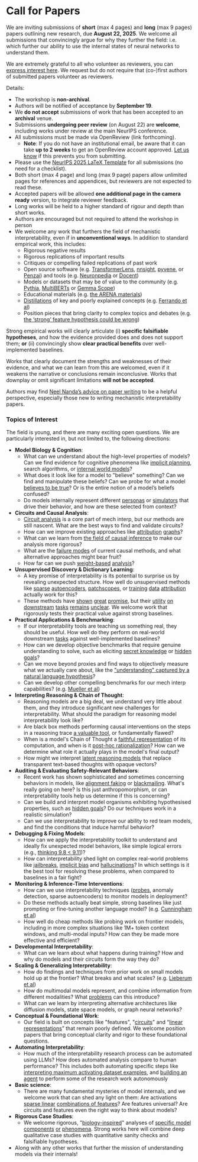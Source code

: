 # Call for Papers
We are inviting submissions of **short** (max 4 pages) and **long** (max 9 pages) papers outlining new research, due **August 22, 2025**. We welcome all submissions that convincingly argue for why they further the field: i.e. which further our ability to use the internal states of neural networks to understand them. 

We are extremely grateful to all who volunteer as reviewers, you can [express interest here](https://www.google.com/url?q=https://docs.google.com/forms/d/e/1FAIpQLSdiw1SJllzoTz_nqzDTzTOGb9DV3W_truQyh-WvYj_QGIi7Mg/viewform?usp%3Ddialog&sa=D&source=editors&ust=1753002538262562&usg=AOvVaw0Nn2NRCkQqzk-Hvy4xumUj). We request but do not require that (co-)first authors of submitted papers volunteer as reviewers. 

Details: 
* The workshop is **non-archival**.
* Authors will be notified of acceptance by **September 19**.
* We **do not accept** submissions of work that has been accepted to an **archival** venue.
* Submissions **undergoing peer review** (on August 22) are **welcome**, including works under review at the main NeurIPS conference.
* All submissions must be made via OpenReview (link forthcoming).
  * **Note**: If you do not have an institutional email, be aware that it can take **up to 2 weeks** to get an OpenReview account approved. [Let us know](mailto:neurips2025@mechinterpworkshop.com) if this prevents you from submitting.
* Please use the [NeurIPS 2025 LaTeX Template](https://www.google.com/url?q=https://media.neurips.cc/Conferences/NeurIPS2025/Styles.zip&sa=D&source=editors&ust=1753002538264749&usg=AOvVaw3QIQKC79r77MJBDJRUSVce) for all submissions (no need for a checklist).
* Both short (max 4 page) and long (max 9 page) papers allow unlimited pages for references and appendices, but reviewers are not expected to read these.
* Accepted papers will be allowed **one additional page in the camera ready** version, to integrate reviewer feedback.
* Long works will be held to a higher standard of rigour and depth than short works.
* Authors are encouraged but not required to attend the workshop in person
* We welcome any work that furthers the field of mechanistic interpretability, even if in **unconventional ways**. In addition to standard empirical work, this includes:
  * Rigorous negative results
  * Rigorous replications of important results
  * Critiques or compelling failed replications of past work
  * Open source software (e.g. [TransformerLens](https://www.google.com/url?q=https://github.com/neelnanda-io/TransformerLens&sa=D&source=editors&ust=1753002538266741&usg=AOvVaw1aJVhe00-YJiclHcdf_uwr), [nnsight](https://www.google.com/url?q=https://github.com/ndif-team/nnsight&sa=D&source=editors&ust=1753002538266867&usg=AOvVaw1gosGoYGuXChSGxrrAF5rv), [pyvene](https://www.google.com/url?q=https://github.com/stanfordnlp/pyvene/tree/main/pyvene/models/mlp&sa=D&source=editors&ust=1753002538267001&usg=AOvVaw0N07mh1xkoAACVHdOocg7R), or [Penzai](https://www.google.com/url?q=https://github.com/google-deepmind/penzai&sa=D&source=editors&ust=1753002538267130&usg=AOvVaw28ehC6cPpJOCiKFyA3kZlg)) and tools (e.g. [Neuronpedia](https://www.google.com/url?q=http://neuronpedia.org&sa=D&source=editors&ust=1753002538267257&usg=AOvVaw3UAqDBz07vFs_YSN0tImt-) or [Docent](https://www.google.com/url?q=https://transluce.org/introducing-docent&sa=D&source=editors&ust=1753002538267383&usg=AOvVaw0aPjySIfhxnjegywoLMhay))
  * Models or datasets that may be of value to the community (e.g. [Pythia](https://www.google.com/url?q=https://arxiv.org/abs/2304.01373&sa=D&source=editors&ust=1753002538267622&usg=AOvVaw2xBHK0Nca7YE64Vrw4poIk), [MultiBERTs](https://www.google.com/url?q=https://arxiv.org/abs/2106.16163&sa=D&source=editors&ust=1753002538267759&usg=AOvVaw0gDBg6AmeoSVXs-Sr2PSt6) or [Gemma Scope](https://www.google.com/url?q=https://arxiv.org/abs/2408.05147&sa=D&source=editors&ust=1753002538267902&usg=AOvVaw1DLz9X_t-eh3PjCZWhdTv4))
  * Educational materials (e.g. [the ARENA materials](https://www.google.com/url?q=https://arena3-chapter1-transformer-interp.streamlit.app/&sa=D&source=editors&ust=1753002538268212&usg=AOvVaw3u2CTjjgz-W2BhOmBXF03N))
  * [Distillations](https://www.google.com/url?q=https://distill.pub/2017/research-debt/&sa=D&source=editors&ust=1753002538268395&usg=AOvVaw1pG-OakY6XU-UBsIeVXq2g) of key and poorly explained concepts (e.g. [Ferrando et al](https://www.google.com/url?q=https://arxiv.org/abs/2405.00208&sa=D&source=editors&ust=1753002538268601&usg=AOvVaw3bQFh2H-BJkK1T4IWnfcTp))
  * Position pieces that bring clarity to complex topics and debates (e.g. [the ‘strong’ feature hypothesis could be wrong](https://www.google.com/url?q=https://www.alignmentforum.org/posts/tojtPCCRpKLSHBdpn/the-strong-feature-hypothesis-could-be-wrong&sa=D&source=editors&ust=1753002538269005&usg=AOvVaw2U59_NVNmnspWzSNK7vF6J))

Strong empirical works will clearly articulate (i) **specific falsifiable hypotheses**, and how the evidence provided does and does not support them; **or** (ii) convincingly show **clear practical benefits** over well-implemented baselines. 

Works that clearly document the strengths and weaknesses of their evidence, and what we can learn from this are welcomed, even if it weakens the narrative or conclusions remain inconclusive. Works that downplay or omit significant limitations **will not be accepted**. 

Authors may find [Neel Nanda’s advice on paper writing](https://www.google.com/url?q=https://www.alignmentforum.org/posts/eJGptPbbFPZGLpjsp/highly-opinionated-advice-on-how-to-write-ml-papers&sa=D&source=editors&ust=1753002538270557&usg=AOvVaw0vtUw3iBJiGv-Nt6gwJuss) to be a helpful perspective, especially those new to writing mechanistic interpretability papers. 
### Topics of Interest
The field is young, and there are many exciting open questions. We are particularly interested in, but not limited to, the following directions: 
* **Model Biology & Cognition**:
  * What can we understand about the high-level properties of models? Can we find evidence for cognitive phenomena like [implicit planning](https://www.google.com/url?q=https://transformer-circuits.pub/2025/attribution-graphs/biology.html%23dives-poems&sa=D&source=editors&ust=1753002538271588&usg=AOvVaw3mH-8rVCcJoRwOiNfbehZr), search algorithms, or [internal world models](https://www.google.com/url?q=https://arxiv.org/abs/2210.13382&sa=D&source=editors&ust=1753002538271781&usg=AOvVaw1rjzDuRFtdVlEn1Qel-th-)?
  * What does it look like for a model to "believe" something? Can we find and manipulate these beliefs? Can we probe for what a model [believes to be true](https://www.google.com/url?q=https://arxiv.org/abs/2310.06824&sa=D&source=editors&ust=1753002538272171&usg=AOvVaw0VCpKnwD9DZriUIsbPzO-n)? Or is the entire notion of a model’s beliefs confused?
  * Do models internally represent different [personas](https://www.google.com/url?q=https://arxiv.org/abs/2406.12094&sa=D&source=editors&ust=1753002538272581&usg=AOvVaw02QBym_IMVMYDagK9rs3Xe) or [simulators](https://www.google.com/url?q=https://www.nature.com/articles/s41586-023-06647-8&sa=D&source=editors&ust=1753002538272751&usg=AOvVaw3v83hXqq72Q-2oJQKE-onv) that drive their behavior, and how are these selected from context?
* **Circuits and Causal Analysis**:
  * [Circuit analysis](https://www.google.com/url?q=https://distill.pub/2020/circuits/zoom-in/&sa=D&source=editors&ust=1753002538273238&usg=AOvVaw1e7xiee13xhJLR_fu7zNiI) is a core part of mech interp, but our methods are still nascent. What are the best ways to find and validate circuits?
  * How can we improve existing approaches like [attribution](https://www.google.com/url?q=https://arxiv.org/abs/2406.11944&sa=D&source=editors&ust=1753002538273649&usg=AOvVaw1LXVg3DlN7JhrImIp4BzeR) [graphs](https://www.google.com/url?q=https://transformer-circuits.pub/2025/attribution-graphs/methods.html&sa=D&source=editors&ust=1753002538273776&usg=AOvVaw2uc8ktCR8XbNFXthffBgc0)?
  * What can we learn from [the field of causal inference](https://www.google.com/url?q=https://arxiv.org/abs/2407.04690&sa=D&source=editors&ust=1753002538274004&usg=AOvVaw3ok6zRYkHcHYdHrfPrJSBl) to make our analysis more rigorous?
  * What are the [failure modes](https://www.google.com/url?q=https://arxiv.org/abs/2307.15771&sa=D&source=editors&ust=1753002538274232&usg=AOvVaw2KGzxcBCOdA7V3O5juL5aO) of current causal methods, and what alternative approaches might bear fruit?
  * How far can we push [weight-based](https://www.google.com/url?q=https://arxiv.org/abs/2301.05217&sa=D&source=editors&ust=1753002538274518&usg=AOvVaw0acGm8MlbiXclGOvvW0o01) [analysis](https://www.google.com/url?q=https://arxiv.org/abs/2410.08417&sa=D&source=editors&ust=1753002538274614&usg=AOvVaw1ZBJpNLpYWJX8huOA5BAfv)?
* **Unsupervised Discovery & Dictionary Learning**:
  * A key promise of interpretability is its potential to surprise us by revealing unexpected structure. How well do unsupervised methods like [sparse](https://www.google.com/url?q=https://arxiv.org/abs/2103.15949&sa=D&source=editors&ust=1753002538275282&usg=AOvVaw2g_oN7qXS6MrCKZAWFwSl3) [autoencoders](https://www.google.com/url?q=https://transformer-circuits.pub/2023/monosemantic-features&sa=D&source=editors&ust=1753002538275424&usg=AOvVaw2fXbMrtactr0XF6UzQTV6S), [patch](https://www.google.com/url?q=https://arxiv.org/abs/2401.06102&sa=D&source=editors&ust=1753002538275525&usg=AOvVaw1WcFMJtp66zdgIXST_TEzb)[scopes](https://www.google.com/url?q=https://arxiv.org/abs/2403.10949v2&sa=D&source=editors&ust=1753002538275613&usg=AOvVaw2a0VtqTiunwjJulH1E0qRm), or [training](https://www.google.com/url?q=https://proceedings.mlr.press/v70/koh17a?ref%3Dhttps://githubhelp.com&sa=D&source=editors&ust=1753002538275776&usg=AOvVaw0eI-CWtVSqmORFEt-w2WuS) [data](https://www.google.com/url?q=https://arxiv.org/abs/2308.03296&sa=D&source=editors&ust=1753002538275870&usg=AOvVaw0Mc-JEbRduV0Co7n-ZwZYi) [attribution](https://www.google.com/url?q=https://arxiv.org/abs/2205.11482&sa=D&source=editors&ust=1753002538275994&usg=AOvVaw0ZLxveFXJrJS-S2h-AICU0) actually work for this?
  * These methods have [shown](https://www.google.com/url?q=https://transformer-circuits.pub/2024/scaling-monosemanticity/index.html&sa=D&source=editors&ust=1753002538276298&usg=AOvVaw0gKuVCK9GbvGcBWhJzDV7W) [great](https://www.google.com/url?q=https://transformer-circuits.pub/2025/attribution-graphs/biology.html&sa=D&source=editors&ust=1753002538276434&usg=AOvVaw3ifkFSdFWD7qLfcC8s7ybV) [promise](https://www.google.com/url?q=https://arxiv.org/abs/2503.10965&sa=D&source=editors&ust=1753002538276536&usg=AOvVaw2e4zc-Z7mXB7YvvA5B5mtI), but their [utility](https://www.google.com/url?q=https://arxiv.org/abs/2502.16681&sa=D&source=editors&ust=1753002538276654&usg=AOvVaw2j8O3zzi-wq2QlwNYvZJrz) [on](https://www.google.com/url?q=https://www.tilderesearch.com/blog/sieve&sa=D&source=editors&ust=1753002538276755&usg=AOvVaw1pm3A2bK1F0IcJ7BVCezfs) [downstream](https://www.google.com/url?q=https://arxiv.org/abs/2501.17148&sa=D&source=editors&ust=1753002538276858&usg=AOvVaw0WkyDTuFZvv-jDwQK75NL8) [tasks](https://www.google.com/url?q=https://transformer-circuits.pub/2024/features-as-classifiers/index.html&sa=D&source=editors&ust=1753002538277034&usg=AOvVaw0FH4Ihg6xeNDyI7N19d3jo) [remains](https://www.google.com/url?q=https://arxiv.org/abs/2502.04382&sa=D&source=editors&ust=1753002538277154&usg=AOvVaw209g96Wj0AML1wXKk0LPiS) [unclear](https://www.google.com/url?q=https://www.alignmentforum.org/posts/4uXCAJNuPKtKBsi28/negative-results-for-saes-on-downstream-tasks&sa=D&source=editors&ust=1753002538277311&usg=AOvVaw3C1Ueattr-dLEiBLoDfEmk). We welcome work that rigorously tests their practical value against strong baselines.
* **Practical Applications & Benchmarking**:
  * If our interpretability tools are teaching us something real, they should be useful. How well do they perform on real-world downstream [tasks](https://www.google.com/url?q=https://www.lesswrong.com/posts/wGRnzCFcowRCrpX4Y/downstream-applications-as-validation-of-interpretability&sa=D&source=editors&ust=1753002538278061&usg=AOvVaw1i3TFn1IafFeabu6KxAlZB) against well-implemented baselines?
  * How can we develop objective benchmarks that require genuine understanding to solve, such as eliciting [secret knowledge](https://www.google.com/url?q=https://arxiv.org/abs/2505.14352&sa=D&source=editors&ust=1753002538278484&usg=AOvVaw0vk0Gc9yUWja19lARZ-U25) or [hidden goals](https://www.google.com/url?q=https://arxiv.org/abs/2503.10965&sa=D&source=editors&ust=1753002538278609&usg=AOvVaw3vwGufsnfR_kaUYUfM3YC8)?
  * Can we move beyond proxies and find ways to objectively measure what we actually care about, like the ["understanding" captured by a natural language hypothesis](https://www.google.com/url?q=https://arxiv.org/abs/2502.04382&sa=D&source=editors&ust=1753002538279090&usg=AOvVaw05KbjCsk6vgl0usNKcBHu7)?
  * Can we develop other compelling benchmarks for our mech interp capabilities? (e.g. [Mueller et al](https://www.google.com/url?q=https://arxiv.org/abs/2504.13151&sa=D&source=editors&ust=1753002538279395&usg=AOvVaw01FxEjs0Y_E7sg_fkzoXnS))
* **Interpreting Reasoning & Chain of Thought**:
  * Reasoning models are a big deal, we understand very little about them, and they introduce significant new challenges for interpretability. What should the paradigm for reasoning model interpretability look like?
  * Are black box methods performing causal interventions on the steps in a reasoning trace [a valuable tool](https://www.google.com/url?q=https://arxiv.org/abs/2506.19143&sa=D&source=editors&ust=1753002538280301&usg=AOvVaw3UmKnVRXkR_1Daw0c-CHVN), or fundamentally flawed?
  * When is a model's Chain of Thought a [faithful representation](https://www.google.com/url?q=https://arxiv.org/abs/2305.04388&sa=D&source=editors&ust=1753002538280668&usg=AOvVaw0_HXB9jn_sldgHRZv_V1oJ) of its computation, and when is it [post-hoc rationalization](https://www.google.com/url?q=https://arxiv.org/abs/2503.08679&sa=D&source=editors&ust=1753002538280885&usg=AOvVaw2aEUytvSUR1hR18LHzq2-F)? How can we determine what role it actually plays in the model's final output?
  * How might we interpret [latent reasoning models](https://www.google.com/url?q=https://arxiv.org/abs/2412.06769&sa=D&source=editors&ust=1753002538281211&usg=AOvVaw2b8bW8bnlsse1OZ_XyRCRs) that replace transparent text-based thoughts with opaque vectors?
* **Auditing & Evaluating Safety-Relevant Behaviors**:
  * Recent work has shown sophisticated and sometimes concerning behaviors in models, like [alignment faking](https://www.google.com/url?q=https://arxiv.org/abs/2412.14093&sa=D&source=editors&ust=1753002538281862&usg=AOvVaw0OfxCDGUtNyfgDYcLnwPxK) or [blackmailing](https://www.google.com/url?q=https://www.anthropic.com/research/agentic-misalignment&sa=D&source=editors&ust=1753002538282034&usg=AOvVaw2cUeGAHs1CMS0TqCSZwLLV). What's really going on here? Is this just anthropomorphism, or can interpretability tools help us determine if this is concerning?
  * Can we build and interpret model organisms exhibiting hypothesised properties, such as [hidden goals](https://www.google.com/url?q=https://arxiv.org/abs/2503.10965&sa=D&source=editors&ust=1753002538282635&usg=AOvVaw1cUq1iNr760YP_kZ78u1f0)? Do our techniques work in a realistic simulation?
  * Can we use interpretability to improve our ability to red team models, and find the conditions that induce harmful behavior?
* **Debugging & Fixing Models**:
  * How can we apply the interpretability toolkit to understand and ideally fix unexpected model behaviors, like simple logical errors (e.g., [thinking 9.8 < 9.11](https://www.google.com/url?q=https://transluce.org/observability-interface&sa=D&source=editors&ust=1753002538283514&usg=AOvVaw3vdtl-088MDW7U5DH3wiTu))?
  * How can interpretability shed light on complex real-world problems like [jailbreaks](https://www.google.com/url?q=https://transformer-circuits.pub/2025/attribution-graphs/biology.html%23dives-jailbreak&sa=D&source=editors&ust=1753002538283873&usg=AOvVaw3lGR40610WoVHccyoiJ8fa), [implicit bias](https://www.google.com/url?q=https://arxiv.org/abs/2506.10922&sa=D&source=editors&ust=1753002538283995&usg=AOvVaw0fSRHI7GzOBifbwtGJdxt1) and [hallucinations](https://www.google.com/url?q=https://arxiv.org/abs/2411.14257&sa=D&source=editors&ust=1753002538284108&usg=AOvVaw34wPF0F9o1DuBjuIaB-CP9)? In which settings is it the best tool for resolving these problems, when compared to baselines in a fair fight?
* **Monitoring & Inference-Time Interventions**:
  * How can we use interpretability techniques ([probes](https://www.google.com/url?q=https://arxiv.org/abs/2102.12452&sa=D&source=editors&ust=1753002538284690&usg=AOvVaw0lWZSW9x18RV90kSjemhpc), anomaly detection, sparse autoencoders) to monitor models in deployment?
  * Do these methods actually beat simple, strong baselines like just prompting or fine-tuning another language model? (e.g. [Cunningham et al](https://www.google.com/url?q=https://alignment.anthropic.com/2025/cheap-monitors/&sa=D&source=editors&ust=1753002538285196&usg=AOvVaw10x48oA_PLa2dM4xoaR3BI))
  * How well do cheap methods like probing work on frontier models, including in more complex situations like 1M+ token context windows, and multi-modal inputs? How can they be made more effective and efficient?
* **Developmental Interpretability**:
  * What can we learn about what happens during training? How and why do models and their circuits form the way they do?
* **Scaling & Generalizing Interpretability**:
  * How do findings and techniques from prior work on small models hold up at the frontier? What breaks and what scales? (e.g. [Lieberum et al](https://www.google.com/url?q=https://arxiv.org/abs/2307.09458&sa=D&source=editors&ust=1753002538286571&usg=AOvVaw1L4FNpcBFoXG7Wpojl_3Oz))
  * How do multimodal models represent, and combine information from different modalities? What [problems](https://www.google.com/url?q=https://openreview.net/pdf?id%3DVUhRdZp8ke&sa=D&source=editors&ust=1753002538286900&usg=AOvVaw3RjHtYUPKg1zYftRbvCRBG) can this introduce?
  * What can we learn by interpreting alternative architectures like diffusion models, state space models, or graph neural networks?
* **Conceptual & Foundational Work**:
  * Our field is built on concepts like "features", "[circuits](https://www.google.com/url?q=https://distill.pub/2020/circuits/zoom-in/&sa=D&source=editors&ust=1753002538287554&usg=AOvVaw2aKbP7Dv0Bldz3wxihqdGt)" and “[linear representations](https://www.google.com/url?q=https://transformer-circuits.pub/2024/july-update/index.html%23linear-representations&sa=D&source=editors&ust=1753002538287732&usg=AOvVaw2eGQ10GEC6oLEWxYGC6jyP)” that remain poorly defined. We welcome position papers that bring conceptual clarity and rigor to these foundational questions.
* **Automating Interpretability**:
  * How much of the interpretability research process can be automated using LLMs? How does automated analysis compare to human performance? This includes both automating specific steps like [interpreting maximum activating dataset examples](https://www.google.com/url?q=https://openaipublic.blob.core.windows.net/neuron-explainer/paper/index.html&sa=D&source=editors&ust=1753002538288927&usg=AOvVaw3k_GL7JzhROTBPwVfkp1Ic), and [building an agent](https://www.google.com/url?q=https://arxiv.org/abs/2404.14394&sa=D&source=editors&ust=1753002538289093&usg=AOvVaw0Kx9Np66CZ9Ra3nneCP_2l) to perform some of the research work autonomously
* **Basic science**:
  * There are many fundamental mysteries of model internals, and we welcome work that can shed any light on them: Are activations [sparse linear](https://www.google.com/url?q=https://arxiv.org/abs/1601.03764&sa=D&source=editors&ust=1753002538289696&usg=AOvVaw3I-N1mSNhTE0BaFtjKdzIJ) [combinations of features](https://www.google.com/url?q=https://transformer-circuits.pub/2022/toy_model/index.html&sa=D&source=editors&ust=1753002538289860&usg=AOvVaw0ELHG--fwzRUMCcacJ0e5Z)? Are features universal? Are circuits and features even the right way to think about models?
* **Rigorous Case Studies**:
  * We welcome rigorous, "[biology-inspired](https://www.google.com/url?q=https://distill.pub/2020/circuits/curve-circuits/&sa=D&source=editors&ust=1753002538290498&usg=AOvVaw2iA3dO1Se6q_H1tjJjNuYn)" analyses of [specific model](https://www.google.com/url?q=https://arxiv.org/abs/2310.04625&sa=D&source=editors&ust=1753002538290635&usg=AOvVaw0TPuI-N8X_tUaJoi2VLLGQ) [components](https://www.google.com/url?q=https://transformer-circuits.pub/2024/scaling-monosemanticity/index.html&sa=D&source=editors&ust=1753002538290779&usg=AOvVaw0mwg09-CX2sUQasoyb0ifh) [or](https://www.google.com/url?q=https://arxiv.org/abs/2305.01610&sa=D&source=editors&ust=1753002538290867&usg=AOvVaw2OETe6yzKIALmKb20lF_QC) [phenomena](https://www.google.com/url?q=https://arxiv.org/abs/2306.09346&sa=D&source=editors&ust=1753002538290969&usg=AOvVaw0XmmjkpD9QKC7iN7Sh2bJ3). Strong works here will combine deep qualitative case studies with quantitative sanity checks and falsifiable hypotheses.
* Along with any other works that further the mission of understanding models via their internals!